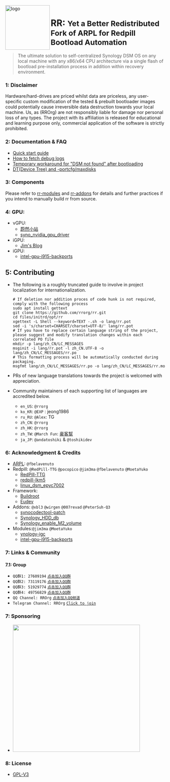 <img src="https://avatars.githubusercontent.com/u/151816514?s=200&v=4" alt="logo" width="140" height="140" align="left" />

<h1>RR: <small>Yet a Better Redistributed Fork of ARPL for Redpill Bootload Automation</small></h1>


> The ultimate solution to self-centralized Synology DSM OS on any local machine with any x86/x64 CPU architecture via a single flash of bootload pre-installation process in addition within recovery environment.

### 1: Disclaimer

Hardware/hard-drives are priced whilst data are priceless, any user-specific custom modification of the tested & prebuilt bootloader images could potentially cause irreversible data destruction towards your local machine. Us, as (RROrg) are not responsibly liable for damage nor personal loss of any types. The project with its affiliation is released for educational and learning purpose only, commercial application of the software is strictly prohibited.


### 2: Documentation & FAQ

- [Quick start guide](./guide.md)
- [How to fetch debug logs](https://github.com/rrorg/rr/issues/173)
- [Temporary workaround for "DSM not found" after bootloading](https://github.com/rrorg/rr/issues/175)
- [DT(Device Tree) and -portcfg/maxdisks](https://github.com/rrorg/rr/issues/226)

### 3: Components

Please refer to [rr-modules](https://github.com/RROrg/rr-modules) and [rr-addons](https://github.com/RROrg/rr-addons) for details and further practices if you intend to manually build rr from source.

### 4: GPU: 

- vGPU:
  - [蔚然小站](https://blog.kkk.rs/) 
  - [syno_nvidia_gpu_driver](https://github.com/pdbear/syno_nvidia_gpu_driver/)
- iGPU:
  - [Jim's Blog](https://jim.plus/)
- iGPU:
  - [intel-gpu-i915-backports](https://github.com/MoetaYuko/intel-gpu-i915-backports)

## 5: Contributing

- The following is a roughly truncated guide to involve in project localization for internationalization.

  ```shell
  # If deletion nor addition proces of code hunk is not required, comply with the following process
  sudo apt install gettext
  git clone https://github.com/rrorg/rr.git
  cd files/initrd/opt/rr
  xgettext -L Shell --keyword=TEXT -.sh -o lang/rr.pot
  sed -i 's/charset=CHARSET/charset=UTF-8/' lang/rr.pot
  # If you have to replace certain language string of the project, please suggest and modify translation changes within each correlated PO file
  mkdir -p lang/zh_CN/LC_MESSAGES
  msginit -i lang/rr.pot -l zh_CN.UTF-8 -o lang/zh_CN/LC_MESSAGES/rr.po
  # This formatting process will be automatically conducted during packaging.
  msgfmt lang/zh_CN/LC_MESSAGES/rr.po -o lang/zh_CN/LC_MESSAGES/rr.mo
  ```

- PRs of new language translations towards the project is welcomed with appreciation.

- Community maintainers of each supporting list of languages are accredited below.

  - `en_US`: `@rrorg`
  - `ko_KR`:  `@EXP` : jeong1986
  - `ru_RU`: `@Alex`: TG
  - `zh_CN`: `@rrorg`
  - `zh_HK`: `@rrorg`
  - `zh_TW`: `@March Fun`: [豪客幫](<https://cyber.suma.tw/>)
  - `ja_JP`: `@andatoshiki` & `@toshikidev`

### 6: Acknowledgment & Credits

- [ARPL](https://github.com/fbelavenuto/arpl): `@fbelavenuto`
- Redpill: `@RedPill-TTG` `@pocopico` `@jim3ma` `@fbelavenuto` `@MoetaYuko`
  - [RedPill-TTG](https://github.com/RedPill-TTG)
  - [redpill-lkm5](https://github.com/XPEnology-Community/redpill-lkm5)
  - [linux_dsm_epyc7002](https://github.com/MoetaYuko/linux_dsm_epyc7002)
- Framework:
  - [Buildroot](https://github.com/buildroot/buildroot)
  - [Eudev](https://github.com/eudev-project/eudev)
- Addons: `@xbl3` `@wirgen` `@007revad` `@PeterSuh-Q3`
  - [synocodectool-patch](https://github.com/xbl3/synocodectool-patch)
  - [Synology_HDD_db](https://github.com/007revad/Synology_HDD_db)
  - [Synology_enable_M2_volume](https://github.com/007revad/Synology_enable_M2_volume)
- Modules:`@jim3ma` `@MoetaYuko`
  - [ynology-igc](https://github.com/jim3ma/synology-igc)
  - [intel-gpu-i915-backports](https://github.com/MoetaYuko/intel-gpu-i915-backports)

### 7: Links & Community

#### 7.1: Group

- `QQ群1: 27609194` [`点击加入QQ群`](https://qm.qq.com/q/YTPvSXfeU0)
- `QQ群2: 73119176` [`点击加入QQ群`](https://qm.qq.com/q/YV1B0NFvWK)
- `QQ群3: 51929774` [`点击加入QQ群`](https://qm.qq.com/q/aVjM3Wb6KY)
- `QQ群4: 49756829` [`点击加入QQ群`](https://qm.qq.com/q/9PHzmZDkqI)
- `QQ Channel: RROrg` [`点击加入QQ频道`](https://pd.qq.com/s/aklqb0uij)
- `Telegram Channel: RROrg` [`Click to join`](https://t.me/RR_Org)

### 7: Sponsoring

- <img src="https://raw.githubusercontent.com/rrorg/rrorg/master/my/20220908134226.jpg" width="400">

### 8: License

- [GPL-V3](https://github.com/RROrg/rr/blob/main/LICENSE)
